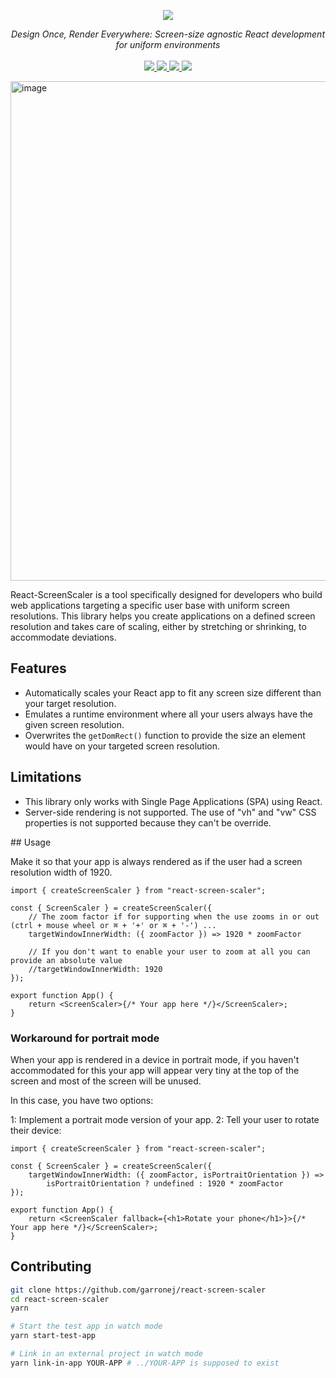 <p align="center">
    <img src="https://user-images.githubusercontent.com/6702424/80216211-00ef5280-863e-11ea-81de-59f3a3d4b8e4.png">  
</p>
<p align="center">
    <i>Design Once, Render Everywhere: Screen-size agnostic React development for uniform environments </i>
    <br>
    <br>
    <a href="https://github.com/garronej/react-screen-scaler/actions">
      <img src="https://github.com/garronej/react-screen-scaler/workflows/ci/badge.svg?branch=main">
    </a>
    <a href="https://bundlephobia.com/package/react-screen-scaler">
      <img src="https://img.shields.io/bundlephobia/minzip/react-screen-scaler">
    </a>
    <a href="https://www.npmjs.com/package/react-screen-scaler">
      <img src="https://img.shields.io/npm/dw/react-screen-scaler">
    </a>
    <a href="https://github.com/garronej/react-screen-scaler/blob/main/LICENSE">
      <img src="https://img.shields.io/npm/l/react-screen-scaler">
    </a>
</p>

<img width="799" alt="image" src="https://github.com/garronej/react-screen-scaler/assets/6702424/eed06b35-bc7b-4dd9-8d3e-8c1327d6ee5a">

React-ScreenScaler is a tool specifically designed for developers who build web applications targeting a specific user base with uniform screen resolutions. This library helps you create applications on a defined screen resolution and takes care of scaling, either by stretching or shrinking, to accommodate deviations.

## Features

-   Automatically scales your React app to fit any screen size different than your target resolution.
-   Emulates a runtime environment where all your users always have the given screen resolution.
-   Overwrites the `getDomRect()` function to provide the size an element would have on your targeted screen resolution.

## Limitations

-   This library only works with Single Page Applications (SPA) using React.
-   Server-side rendering is not supported.
    The use of "vh" and "vw" CSS properties is not supported because they can't be override.

## Usage

Make it so that your app is always rendered as if the user had a screen resolution width of 1920.

```tsx
import { createScreenScaler } from "react-screen-scaler";

const { ScreenScaler } = createScreenScaler({
    // The zoom factor if for supporting when the use zooms in or out (ctrl + mouse wheel or ⌘ + '+' or ⌘ + '-') ...
    targetWindowInnerWidth: ({ zoomFactor }) => 1920 * zoomFactor

    // If you don't want to enable your user to zoom at all you can provide an absolute value
    //targetWindowInnerWidth: 1920
});

export function App() {
    return <ScreenScaler>{/* Your app here */}</ScreenScaler>;
}
```

### Workaround for portrait mode

When your app is rendered in a device in portrait mode, if you haven't accommodated for this your
app will appear very tiny at the top of the screen and most of the screen will be unused.

In this case, you have two options:

1: Implement a portrait mode version of your app.
2: Tell your user to rotate their device:

```tsx
import { createScreenScaler } from "react-screen-scaler";

const { ScreenScaler } = createScreenScaler({
    targetWindowInnerWidth: ({ zoomFactor, isPortraitOrientation }) =>
        isPortraitOrientation ? undefined : 1920 * zoomFactor
});

export function App() {
    return <ScreenScaler fallback={<h1>Rotate your phone</h1>}>{/* Your app here */}</ScreenScaler>;
}
```

## Contributing

```bash
git clone https://github.com/garronej/react-screen-scaler
cd react-screen-scaler
yarn

# Start the test app in watch mode
yarn start-test-app

# Link in an external project in watch mode
yarn link-in-app YOUR-APP # ../YOUR-APP is supposed to exist
```

